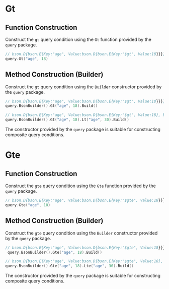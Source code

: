 # Gt
## Function Construction
Construct the `gt` query condition using the `Gt` function provided by the `query` package.
```go
// bson.D{bson.E{Key:"age", Value:bson.D{bson.E{Key:"$gt", Value:18}}}}
query.Gt("age", 18)
```

## Method Construction (Builder)
Construct the `gt` query condition using the `Builder` constructor provided by the `query` package.
```go
// bson.D{bson.E{Key:"age", Value:bson.D{bson.E{Key:"$gt", Value:18}}}}
query.BsonBuilder().Gt("age", 18).Build()

// bson.D{bson.E{Key:"age", Value:bson.D{bson.E{Key:"$gt", Value:18}, bson.E{Key:"$lt", Value:30}}}}
query.BsonBuilder().Gt("age", 18).Lt("age", 30).Build()
```
The constructor provided by the `query` package is suitable for constructing composite query conditions.
# Gte
## Function Construction
Construct the `gte` query condition using the `Gte` function provided by the `query` package.
```go
// bson.D{bson.E{Key:"age", Value:bson.D{bson.E{Key:"$gte", Value:18}}}}
query.Gte("age", 18)
```

## Method Construction (Builder)
Construct the `gte` query condition using the `Builder` constructor provided by the `query` package.
```go
// bson.D{bson.E{Key:"age", Value:bson.D{bson.E{Key:"$gte", Value:18}}}}
 query.BsonBuilder().Gte("age", 18).Build()

// bson.D{bson.E{Key:"age", Value:bson.D{bson.E{Key:"$gte", Value:18}, bson.E{Key:"$lte", Value:30}}}}
query.BsonBuilder().Gte("age", 18).Lte("age", 30).Build()
```
The constructor provided by the `query` package is suitable for constructing composite query conditions.
